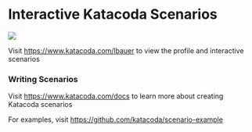 # Interactive Katacoda Scenarios

[![](http://shields.katacoda.com/katacoda/lbauer/count.svg)](https://www.katacoda.com/lbauer "Get your profile on Katacoda.com")

Visit https://www.katacoda.com/lbauer to view the profile and interactive scenarios

### Writing Scenarios
Visit https://www.katacoda.com/docs to learn more about creating Katacoda scenarios

For examples, visit https://github.com/katacoda/scenario-example
